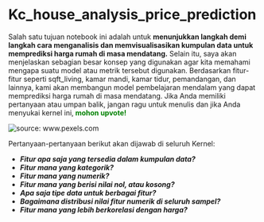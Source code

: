 # Kc_house_analysis_price_prediction
Salah satu tujuan notebook ini adalah untuk **menunjukkan langkah demi langkah cara menganalisis dan memvisualisasikan kumpulan data untuk memprediksi harga rumah di masa mendatang.** Selain itu, saya akan menjelaskan sebagian besar konsep yang digunakan agar kita memahami mengapa suatu model atau metrik tersebut digunakan.
Berdasarkan fitur-fitur seperti sqft_living, kamar mandi, kamar tidur, pemandangan, dan lainnya, kami akan membangun model pembelajaran mendalam yang dapat memprediksi harga rumah di masa mendatang.
Jika Anda memiliki pertanyaan atau umpan balik, jangan ragu untuk menulis dan jika Anda menyukai kernel ini,<b><font color='green'> mohon upvote! </font></b>

<img src="https://images.wsj.net/im-233504?width=860&size=1.5&pixel_ratio=1.5" title="source: www.pexels.com" />
<br>

Pertanyaan-pertanyaan berikut akan dijawab di seluruh Kernel:
* ***Fitur apa saja yang tersedia dalam kumpulan data?***
* ***Fitur mana yang kategorik?***
* ***Fitur mana yang numerik?***
* ***Fitur mana yang berisi nilai nol, atau kosong?***
* ***Apa saja tipe data untuk berbagai fitur?***
* ***Bagaimana distribusi nilai fitur numerik di seluruh sampel?***
* ***Fitur mana yang lebih berkorelasi dengan harga?***
